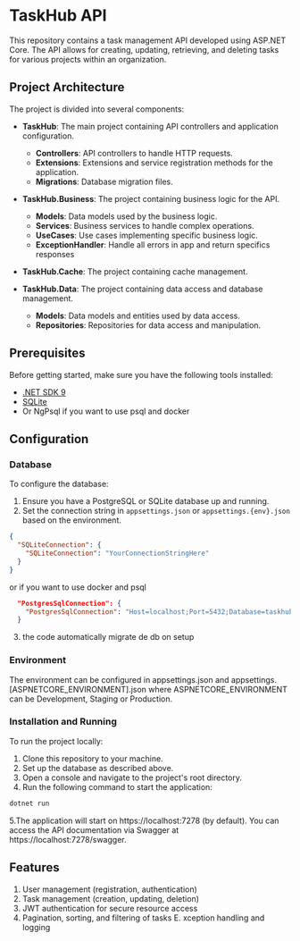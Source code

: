 # TaskHub API

This repository contains a task management API developed using ASP.NET Core. The API allows for creating, updating, retrieving, and deleting tasks for various projects within an organization.

## Project Architecture

The project is divided into several components:

- **TaskHub**: The main project containing API controllers and application configuration.
  - **Controllers**: API controllers to handle HTTP requests.
  - **Extensions**: Extensions and service registration methods for the application.
  - **Migrations**: Database migration files.

- **TaskHub.Business**: The project containing business logic for the API.
  - **Models**: Data models used by the business logic.
  - **Services**: Business services to handle complex operations.
  - **UseCases**: Use cases implementing specific business logic.
  - **ExceptionHandler**: Handle all errors in app and return specifics responses

- **TaskHub.Cache**: The project containing cache management.
  
- **TaskHub.Data**: The project containing data access and database management.
  - **Models**: Data models and entities used by data access.
  - **Repositories**: Repositories for data access and manipulation.

## Prerequisites

Before getting started, make sure you have the following tools installed:

- [.NET SDK 9](https://dotnet.microsoft.com/download)
- [SQLite](https://www.nuget.org/packages/sqlite-net)
- Or NgPsql if you want to use psql and docker

## Configuration

### Database

To configure the database:

1. Ensure you have a PostgreSQL or SQLite database up and running.
2. Set the connection string in `appsettings.json` or `appsettings.{env}.json` based on the environment.

```json
{
  "SQLiteConnection": {
    "SQLiteConnection": "YourConnectionStringHere"
  }
}
```
or if you want to use docker and psql

```json
  "PostgresSqlConnection": {
    "PostgresSqlConnection": "Host=localhost;Port=5432;Database=taskhubdev;Username=taskhub;Password=taskhub"
  }
```

3. the code automatically migrate de db on setup

### Environment

The environment can be configured in appsettings.json and appsettings.[ASPNETCORE_ENVIRONMENT].json where ASPNETCORE_ENVIRONMENT can be Development, Staging or Production.

### Installation and Running

To run the project locally:

1. Clone this repository to your machine.
2. Set up the database as described above.
3. Open a console and navigate to the project's root directory.
4. Run the following command to start the application:

```bash
dotnet run
```

5.The application will start on https://localhost:7278 (by default). You can access the API documentation via Swagger at https://localhost:7278/swagger.


## Features

1. User management (registration, authentication)
2. Task management (creation, updating, deletion)
3. JWT authentication for secure resource access
4. Pagination, sorting, and filtering of tasks
E. xception handling and logging
